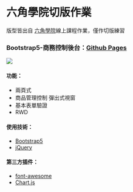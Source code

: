 # 六角學院切版作業
版型皆出自 [六角學院](https://www.hexschool.com/)線上課程作業，僅作切版練習
### Bootstrap5-商務控制後台：[Github Pages](https://joyun25.github.io/business-backstage-page-using-bootstrap5/)
![](https://i.imgur.com/D63rDT8.png)
#### 功能：
- 兩頁式
- 商品管理控制 彈出式視窗
- 基本表單驗證
- RWD
#### 使用技術：
- [Bootstrap5](https://getbootstrap.com/docs/5.0/getting-started/introduction/)
- [jQuery](https://jquery.com/)
#### 第三方插件：
- [font-awesome](https://fontawesome.com/)
- [Chart.js](https://www.chartjs.org/)
